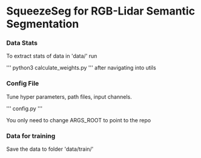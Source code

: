 # SqueezeSeg for RGB-Lidar Semantic Segmentation

### Data Stats

To extract stats of data in 'data/' run

'''
python3 calculate_weights.py
'''
after navigating into utils

### Config File

Tune hyper parameters, path files, input channels.

'''
config.py
'''

You only need to change ARGS_ROOT to point to the repo

### Data for training

Save the data to folder 'data/train/'